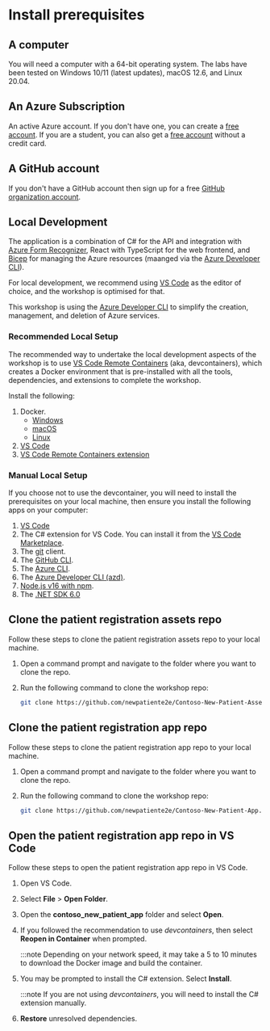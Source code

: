 # Install prerequisites

## A computer

You will need a computer with a 64-bit operating system. The labs have been tested on Windows 10/11 (latest updates), macOS 12.6, and Linux 20.04.

## An Azure Subscription

An active Azure account. If you don't have one, you can create a [free account](https://azure.microsoft.com/free/cognitive-services/?WT.mc_id=aiml-77396-cxa). If you are a student, you can also get a [free account](https://azure.microsoft.com/free/students/?WT.mc_id=aiml-77396-cxa) without a credit card.

## A GitHub account

If you don't have a GitHub account then sign up for a free [GitHub organization account](https://docs.github.com/get-started/signing-up-for-github/signing-up-for-a-new-github-account).

## Local Development

The application is a combination of C# for the API and integration with [Azure Form Recognizer](https://docs.microsoft.com/azure/applied-ai-services/form-recognizer?WT.mc_id=aiml-77396-cxa), React with TypeScript for the web frontend, and [Bicep](https://learn.microsoft.com/azure/azure-resource-manager/bicep/overview?tabs=bicep&WT.mc_id=aiml-77396-cxa) for managing the Azure resources (maanged via the [Azure Developer CLI](https://learn.microsoft.com/azure/developer/azure-developer-cli/get-started?tabs=bare-metal%2Clinuxmac&pivots=programming-language-csharp&WT.mc_id=aiml-77396-cxa)).

For local development, we recommend using [VS Code](https://code.visualstudio.com/?WT.mc_id=aiml-77396-cxa) as the editor of choice, and the workshop is optimised for that.

This workshop is using the [Azure Developer CLI](https://learn.microsoft.com/azure/developer/azure-developer-cli/overview?tabs=nodejs&WT.mc_id=aiml-77396-cxa) to simplify the creation, management, and deletion of Azure services.

### Recommended Local Setup

The recommended way to undertake the local development aspects of the workshop is to use [VS Code Remote Containers](https://code.visualstudio.com/docs/remote/containers?WT.mc_id=aiml-77396-cxa) (aka, devcontainers), which creates a Docker environment that is pre-installed with all the tools, dependencies, and extensions to complete the workshop.

Install the following:

1. Docker.
   - [Windows](https://docs.docker.com/docker-for-windows/install/)
   - [macOS](https://docs.docker.com/docker-for-mac/install/)
   - [Linux](https://docs.docker.com/engine/install/)
1. [VS Code](https://code.visualstudio.com/?WT.mc_id=aiml-77396-cxa)
1. [VS Code Remote Containers extension](https://marketplace.visualstudio.com/items?itemName=ms-vscode-remote.remote-containers&WT.mc_id=aiml-77396-cxa)


### Manual Local Setup

If you choose not to use the devcontainer, you will need to install the prerequisites on your local machine, then ensure you install the following apps on your computer:

1. [VS Code](https://code.visualstudio.com/?WT.mc_id=aiml-77396-cxa)
1. The C# extension for VS Code. You can install it from the [VS Code Marketplace](https://marketplace.visualstudio.com/items?itemName=ms-dotnettools.csharp&WT.mc_id=aiml-77396-cxa).
1. The [git](https://git-scm.com/) client.
1. The [GitHub CLI](https://github.com/cli/cli).
1. The [Azure CLI](https://learn.microsoft.com/cli/azure/install-azure-cli?WT.mc_id=aiml-77396-cxa).
1. The [Azure Developer CLI (azd)](https://learn.microsoft.com/azure/developer/azure-developer-cli/get-started?tabs=bare-metal%2Clinuxmac&pivots=programming-language-csharp&WT.mc_id=aiml-77396-cxa).
1. [Node.js v16 with npm](https://nodejs.org/).
1. The [.NET SDK 6.0](https://dotnet.microsoft.com/download/dotnet/6.0?WT.mc_id=aiml-77396-cxa)

## Clone the patient registration assets repo

Follow these steps to clone the patient registration assets repo to your local machine.

1. Open a command prompt and navigate to the folder where you want to clone the repo.
1. Run the following command to clone the workshop repo:

   ```bash
   git clone https://github.com/newpatiente2e/Contoso-New-Patient-Assets.git contoso_new_patient_assets
   ```

## Clone the patient registration app repo

Follow these steps to clone the patient registration app repo to your local machine.

1. Open a command prompt and navigate to the folder where you want to clone the repo.
1. Run the following command to clone the workshop repo:

   ```bash
   git clone https://github.com/newpatiente2e/Contoso-New-Patient-App.git contoso_new_patient_app
   ```

## Open the patient registration app repo in VS Code

Follow these steps to open the patient registration app repo in VS Code.

1. Open VS Code.
1. Select **File** > **Open Folder**.
1. Open the **contoso_new_patient_app** folder and select **Open**.
1. If you followed the recommendation to use *devcontainers*, then select **Reopen in Container** when prompted.

   :::note 
   Depending on your network speed, it may take a 5 to 10 minutes to download the Docker image and build the container.
1. You may be prompted to install the C# extension. Select **Install**.

   :::note 
   If you are not using *devcontainers*, you will need to install the C# extension manually.
1. **Restore** unresolved dependencies.

